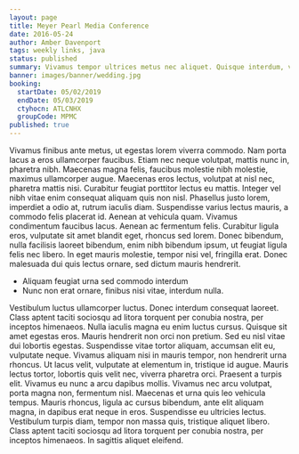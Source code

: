 ```yaml
---
layout: page
title: Meyer Pearl Media Conference
date: 2016-05-24
author: Amber Davenport
tags: weekly links, java
status: published
summary: Vivamus tempor ultrices metus nec aliquet. Quisque interdum, velit.
banner: images/banner/wedding.jpg
booking:
  startDate: 05/02/2019
  endDate: 05/03/2019
  ctyhocn: ATLCNHX
  groupCode: MPMC
published: true
---
```

Vivamus finibus ante metus, ut egestas lorem viverra commodo. Nam porta lacus a eros ullamcorper faucibus. Etiam nec neque volutpat, mattis nunc in, pharetra nibh. Maecenas magna felis, faucibus molestie nibh molestie, maximus ullamcorper augue. Maecenas eros lectus, volutpat at nisl nec, pharetra mattis nisi. Curabitur feugiat porttitor lectus eu mattis. Integer vel nibh vitae enim consequat aliquam quis non nisl. Phasellus justo lorem, imperdiet a odio at, rutrum iaculis diam. Suspendisse varius lectus mauris, a commodo felis placerat id. Aenean at vehicula quam. Vivamus condimentum faucibus lacus. Aenean ac fermentum felis. Curabitur ligula eros, vulputate sit amet blandit eget, rhoncus sed lorem. Donec bibendum, nulla facilisis laoreet bibendum, enim nibh bibendum ipsum, ut feugiat ligula felis nec libero. In eget mauris molestie, tempor nisi vel, fringilla erat. Donec malesuada dui quis lectus ornare, sed dictum mauris hendrerit.

* Aliquam feugiat urna sed commodo interdum
* Nunc non erat ornare, finibus nisi vitae, interdum nulla.

Vestibulum luctus ullamcorper luctus. Donec interdum consequat laoreet. Class aptent taciti sociosqu ad litora torquent per conubia nostra, per inceptos himenaeos. Nulla iaculis magna eu enim luctus cursus. Quisque sit amet egestas eros. Mauris hendrerit non orci non pretium. Sed eu nisl vitae dui lobortis egestas. Suspendisse vitae tortor aliquam, accumsan elit eu, vulputate neque. Vivamus aliquam nisi in mauris tempor, non hendrerit urna rhoncus. Ut lacus velit, vulputate at elementum in, tristique id augue. Mauris lectus tortor, lobortis quis velit nec, viverra pharetra orci. Praesent a turpis elit. Vivamus eu nunc a arcu dapibus mollis.
Vivamus nec arcu volutpat, porta magna non, fermentum nisl. Maecenas et urna quis leo vehicula tempus. Mauris rhoncus, ligula ac cursus bibendum, ante elit aliquam magna, in dapibus erat neque in eros. Suspendisse eu ultricies lectus. Vestibulum turpis diam, tempor non massa quis, tristique aliquet libero. Class aptent taciti sociosqu ad litora torquent per conubia nostra, per inceptos himenaeos. In sagittis aliquet eleifend.
